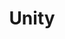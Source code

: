 ---
pid: PT218
title: Unity
location_transcription: Fishtown/North Philadelphia
zipcode: '19121'
outside_phl: 
neighborhood: Brewerytown
age: '25'
age_range: 20-29
instagram: 
image_file_name: PT_218.jpg
proposal_transcription: I believe we need more timeless monuments in the city that
  do not involve politics and instead focus on the pillars of unity and love. The
  green connections and circle symbolize our connection the Earth and our community.
  The blue + red panels represent the many cultures and personalities that make up
  our city. The purple is the unity of everything that connects all people and places
  to each other.
topic: Unity,Love
topic_summary: 0, 0
type: 
keywords_other: unity, love
credit: Connor Wisnom
image_labels: 
twitter: 
facebook: 
permalink: "/monuments/pt218/"
layout: item-page
---